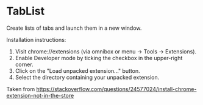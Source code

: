 # TabList
Create lists of tabs and launch them in a new window.

Installation instructions:
1. Visit chrome://extensions (via omnibox or menu -> Tools -> Extensions).
2. Enable Developer mode by ticking the checkbox in the upper-right corner.
3. Click on the "Load unpacked extension..." button.
4. Select the directory containing your unpacked extension.

Taken from https://stackoverflow.com/questions/24577024/install-chrome-extension-not-in-the-store
